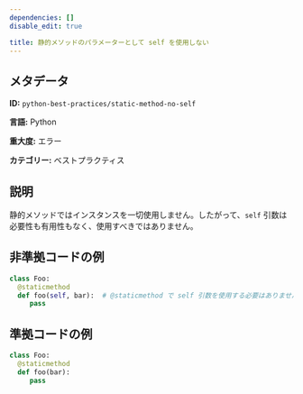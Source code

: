 ```yaml
---
dependencies: []
disable_edit: true

title: 静的メソッドのパラメーターとして self を使用しない
---
```

## メタデータ
**ID:** `python-best-practices/static-method-no-self`

**言語:** Python

**重大度:** エラー

**カテゴリー:** ベストプラクティス

## 説明
静的メソッドではインスタンスを一切使用しません。したがって、`self` 引数は必要性も有用性もなく、使用すべきではありません。

## 非準拠コードの例
```python
class Foo:
  @staticmethod
  def foo(self, bar):  # @staticmethod で self 引数を使用する必要はありません
     pass
```

## 準拠コードの例
```python
class Foo:
  @staticmethod
  def foo(bar):
     pass
```
